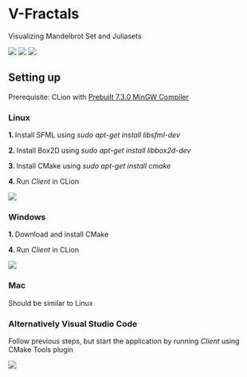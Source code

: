# V-Fractals
Visualizing Mandelbrot Set and Juliasets

<img src="https://github.com/viesa/V-Fractal/blob/master/preview0.png">
<img src="https://github.com/viesa/V-Fractal/blob/master/preview1.png">
<img src="https://github.com/viesa/V-Fractal/blob/master/previewGif0.png">

## Setting up
Prerequisite: CLion with [Prebuilt 7.3.0 MinGW Compiler]("https://sourceforge.net/projects/mingw-w64/files/Toolchains%20targetting%20Win64/Personal%20Builds/mingw-builds/7.3.0/threads-posix/seh/x86_64-7.3.0-release-posix-seh-rt_v5-rev0.7z/download")


### Linux
<b> 1. </b> Install SFML using <i>sudo apt-get install libsfml-dev</i>

<b> 2. </b> Install Box2D using <i>sudo apt-get install libbox2d-dev</i>

<b> 3. </b> Install CMake using <i>sudo apt-get install cmake</i>

<b> 4. </b> Run <i>Client</i> in CLion

<img src="https://github.com/viesa/V-Algorithms/blob/master/startCLion.png">


### Windows
<b> 1. </b> Download and install CMake

<b> 4. </b> Run <i>Client</i> in CLion

<img src="https://github.com/viesa/V-Algorithms/blob/master/startCLion.png">

### Mac
Should be similar to Linux


### Alternatively Visual Studio Code

Follow previous steps, but start the application by running <i>Client</i> using CMake Tools plugin

<img src="https://github.com/viesa/V-Algorithms/blob/master/startCMakeProject.png">
